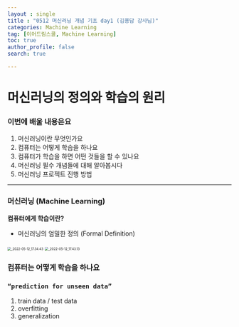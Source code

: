 ```yaml
---
layout : single
title : "0512 머신러닝 개념 기초 day1 (김용담 강사님)"
categories: Machine Learning
tag: [이어드림스쿨, Machine Learning]
toc: true
author_profile: false
search: true

---
```




# 머신러닝의 정의와 학습의 원리

### 이번에 배울 내용은요

1. 머신러닝이란 무엇인가요
2. 컴퓨터는 어떻게 학습을 하나요
3. 컴퓨터가 학습을 하면 어떤 것들을 할 수 있나요
4. 머신러닝 필수 개념들에 대해 알아봅시다
5. 머신러닝 프로젝트 진행 방법

---

### 머신러닝 (Machine Learning)

**컴퓨터에게 학습이란?**

- 머신러닝의 엄밀한 정의 (Formal Definition)

<img src="../../images/2022-06-01-0512머신러닝개념기초day1-김용담강사님cca8085340f84046bdfc556a95810157/_2022-05-12_17.34.43.png" alt="_2022-05-12_17.34.43" style="zoom:50%;" />

<img src="../../images/2022-06-01-0512머신러닝개념기초day1-김용담강사님cca8085340f84046bdfc556a95810157/_2022-05-12_17.43.13.png" alt="_2022-05-12_17.43.13" style="zoom:50%;" />

### 컴퓨터는 어떻게 학습을 하나요

### `“prediction for unseen data”`

1. train data / test data
2. overfitting
3. generalization